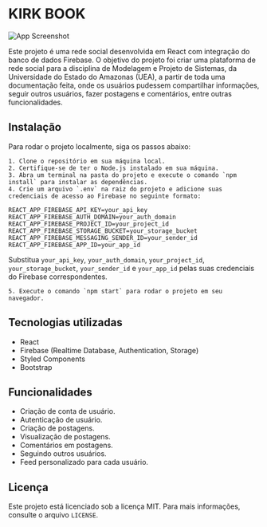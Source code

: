 # KIRK BOOK

![App Screenshot](https://lh3.googleusercontent.com/u/1/drive-viewer/AAOQEOQxgNFgKysNucUyj_v8HWflS2SJy9o9HQ3DGMyRqNXcI5awCpAavQlg1nhKMgpObPfsrXpBdeBzNgW8f10MN6eqT9zv=w1879-h939)

Este projeto é uma rede social desenvolvida em React com integração do banco de dados Firebase. O objetivo do projeto foi criar uma plataforma de rede social para a disciplina de Modelagem e Projeto de Sistemas, da Universidade do Estado do Amazonas (UEA), a partir de toda uma documentação feita, onde os usuários pudessem compartilhar informações, seguir outros usuários, fazer postagens e comentários, entre outras funcionalidades.

## Instalação

Para rodar o projeto localmente, siga os passos abaixo:

    1. Clone o repositório em sua máquina local.
    2. Certifique-se de ter o Node.js instalado em sua máquina.
    3. Abra um terminal na pasta do projeto e execute o comando `npm install` para instalar as dependências.
    4. Crie um arquivo `.env` na raiz do projeto e adicione suas credenciais de acesso ao Firebase no seguinte formato:

```
REACT_APP_FIREBASE_API_KEY=your_api_key
REACT_APP_FIREBASE_AUTH_DOMAIN=your_auth_domain
REACT_APP_FIREBASE_PROJECT_ID=your_project_id
REACT_APP_FIREBASE_STORAGE_BUCKET=your_storage_bucket
REACT_APP_FIREBASE_MESSAGING_SENDER_ID=your_sender_id
REACT_APP_FIREBASE_APP_ID=your_app_id
```


Substitua `your_api_key`, `your_auth_domain`, `your_project_id`, `your_storage_bucket`, `your_sender_id` e `your_app_id` pelas suas credenciais do Firebase correspondentes.

    5. Execute o comando `npm start` para rodar o projeto em seu navegador.

## Tecnologias utilizadas

- React
- Firebase (Realtime Database, Authentication, Storage)
- Styled Components
- Bootstrap

## Funcionalidades

- Criação de conta de usuário.
- Autenticação de usuário.
- Criação de postagens.
- Visualização de postagens.
- Comentários em postagens.
- Seguindo outros usuários.
- Feed personalizado para cada usuário.

## Licença

Este projeto está licenciado sob a licença MIT. Para mais informações, consulte o arquivo `LICENSE`.
